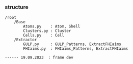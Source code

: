 ### structure

	/root
		/Base
			Atoms.py    : Atom, Shell
			Clusters.py : Cluster
			Cells.py    : Cell
		/Extractor
			GULP.py		: GULP_Patterns, ExtractFHIaims
			FHIaims.py	: FHIaims_Patterns, ExtractFHIaims

	------ 19.09.2023  : frame dev
